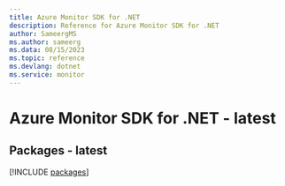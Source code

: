 ```yaml
---
title: Azure Monitor SDK for .NET
description: Reference for Azure Monitor SDK for .NET
author: SameergMS
ms.author: sameerg
ms.data: 08/15/2023
ms.topic: reference
ms.devlang: dotnet
ms.service: monitor
---
```

# Azure Monitor SDK for .NET - latest
## Packages - latest
[!INCLUDE [packages](monitor-index.md)]